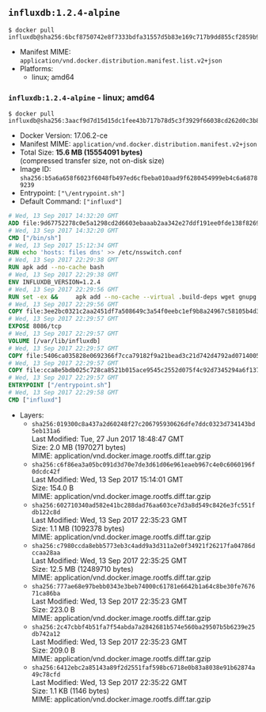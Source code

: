 ## `influxdb:1.2.4-alpine`

```console
$ docker pull influxdb@sha256:6bcf8750742e8f7333bdfa31557d5b83e169c717b9dd855cf2859b907500fd95
```

-	Manifest MIME: `application/vnd.docker.distribution.manifest.list.v2+json`
-	Platforms:
	-	linux; amd64

### `influxdb:1.2.4-alpine` - linux; amd64

```console
$ docker pull influxdb@sha256:3aacf9d7d15d15dc1fee43b717b78d5c3f3929f66038cd262d0c3b82e7624e72
```

-	Docker Version: 17.06.2-ce
-	Manifest MIME: `application/vnd.docker.distribution.manifest.v2+json`
-	Total Size: **15.6 MB (15554091 bytes)**  
	(compressed transfer size, not on-disk size)
-	Image ID: `sha256:b5a6a658f6023f6048fb497ed6cfbeba010aad9f6280454999eb4c6a68789239`
-	Entrypoint: `["\/entrypoint.sh"]`
-	Default Command: `["influxd"]`

```dockerfile
# Wed, 13 Sep 2017 14:32:20 GMT
ADD file:9d67752278c0e5a1298cd2d6603ebaaab2aa342e27ddf191ee0fde138f82698c in / 
# Wed, 13 Sep 2017 14:32:20 GMT
CMD ["/bin/sh"]
# Wed, 13 Sep 2017 15:12:34 GMT
RUN echo 'hosts: files dns' >> /etc/nsswitch.conf
# Wed, 13 Sep 2017 22:29:38 GMT
RUN apk add --no-cache bash
# Wed, 13 Sep 2017 22:29:38 GMT
ENV INFLUXDB_VERSION=1.2.4
# Wed, 13 Sep 2017 22:29:56 GMT
RUN set -ex &&     apk add --no-cache --virtual .build-deps wget gnupg tar ca-certificates &&     update-ca-certificates &&     for key in         05CE15085FC09D18E99EFB22684A14CF2582E0C5 ;     do         gpg --keyserver ha.pool.sks-keyservers.net --recv-keys "$key" ||         gpg --keyserver pgp.mit.edu --recv-keys "$key" ||         gpg --keyserver keyserver.pgp.com --recv-keys "$key" ;     done &&     wget -q https://dl.influxdata.com/influxdb/releases/influxdb-${INFLUXDB_VERSION}-static_linux_amd64.tar.gz.asc &&     wget -q https://dl.influxdata.com/influxdb/releases/influxdb-${INFLUXDB_VERSION}-static_linux_amd64.tar.gz &&     gpg --batch --verify influxdb-${INFLUXDB_VERSION}-static_linux_amd64.tar.gz.asc influxdb-${INFLUXDB_VERSION}-static_linux_amd64.tar.gz &&     mkdir -p /usr/src &&     tar -C /usr/src -xzf influxdb-${INFLUXDB_VERSION}-static_linux_amd64.tar.gz &&     rm -f /usr/src/influxdb-*/influxdb.conf &&     chmod +x /usr/src/influxdb-*/* &&     cp -a /usr/src/influxdb-*/* /usr/bin/ &&     rm -rf *.tar.gz* /usr/src /root/.gnupg &&     apk del .build-deps
# Wed, 13 Sep 2017 22:29:56 GMT
COPY file:3ee2bc0321c2aa2451df7a508649c3a54f0eebc1ef9b8a24967c58105b4d3160 in /etc/influxdb/influxdb.conf 
# Wed, 13 Sep 2017 22:29:57 GMT
EXPOSE 8086/tcp
# Wed, 13 Sep 2017 22:29:57 GMT
VOLUME [/var/lib/influxdb]
# Wed, 13 Sep 2017 22:29:57 GMT
COPY file:5406ca035828e0692366f7cca79182f9a21bead3c21d742d4792ad07140052f8 in /entrypoint.sh 
# Wed, 13 Sep 2017 22:29:57 GMT
COPY file:cca8e5bdb025c728ca8521b015ace9545c2552d075f4c92d7345294a6f1371c2 in /init-influxdb.sh 
# Wed, 13 Sep 2017 22:29:57 GMT
ENTRYPOINT ["/entrypoint.sh"]
# Wed, 13 Sep 2017 22:29:58 GMT
CMD ["influxd"]
```

-	Layers:
	-	`sha256:019300c8a437a2d60248f27c206795930626dfe7ddc0323d734143bd5eb131a6`  
		Last Modified: Tue, 27 Jun 2017 18:48:47 GMT  
		Size: 2.0 MB (1970271 bytes)  
		MIME: application/vnd.docker.image.rootfs.diff.tar.gzip
	-	`sha256:c6f86ea3a05bc091d3d70e7de3d61d06e961eaeb967c4e0c6060196f0dcdc42f`  
		Last Modified: Wed, 13 Sep 2017 15:14:01 GMT  
		Size: 154.0 B  
		MIME: application/vnd.docker.image.rootfs.diff.tar.gzip
	-	`sha256:602710340ad582e41bc288dad76aa603ce7d3a8d549c8426e3fc551fdb122c8d`  
		Last Modified: Wed, 13 Sep 2017 22:35:23 GMT  
		Size: 1.1 MB (1092378 bytes)  
		MIME: application/vnd.docker.image.rootfs.diff.tar.gzip
	-	`sha256:c7980ccda8ebb5773eb3c4add9a3d311a2e0f34921f26217fa04786dccaa28aa`  
		Last Modified: Wed, 13 Sep 2017 22:35:25 GMT  
		Size: 12.5 MB (12489710 bytes)  
		MIME: application/vnd.docker.image.rootfs.diff.tar.gzip
	-	`sha256:777ae68e97bebb0343e3beb74000c61781e6642b1a64c8be30fe767671ca86ba`  
		Last Modified: Wed, 13 Sep 2017 22:35:23 GMT  
		Size: 223.0 B  
		MIME: application/vnd.docker.image.rootfs.diff.tar.gzip
	-	`sha256:2c47cbbf4b51fa7f54abda7a2842681b574e560ba29507b5b6239e25db742a12`  
		Last Modified: Wed, 13 Sep 2017 22:35:23 GMT  
		Size: 209.0 B  
		MIME: application/vnd.docker.image.rootfs.diff.tar.gzip
	-	`sha256:6412ebc2a85143a89f2d2551faf598bc6718e0b83a8038e91b62874a49c78cfd`  
		Last Modified: Wed, 13 Sep 2017 22:35:22 GMT  
		Size: 1.1 KB (1146 bytes)  
		MIME: application/vnd.docker.image.rootfs.diff.tar.gzip
